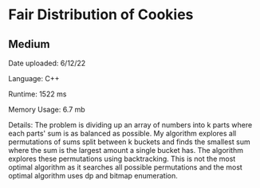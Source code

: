 
# Fair Distribution of Cookies

## Medium

Date uploaded: 6/12/22

Language: C++

Runtime: 1522 ms

Memory Usage: 6.7 mb

Details: The problem is dividing up an array of numbers into k parts where each parts' sum is as balanced as possible. My algorithm explores all permutations of sums split between k buckets and finds the smallest sum where the sum is the largest amount a single bucket has. The algorithm explores these permutations using backtracking. This is not the most optimal algorithm as it searches all possible permutations and the most optimal algorithm uses dp and bitmap enumeration.
